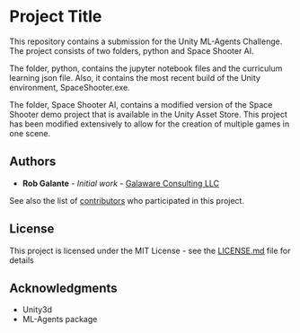 # Project Title

This repository contains a submission for the Unity ML-Agents Challenge. The project consists of two folders, python and Space Shooter AI. 

The folder, python, contains the jupyter notebook files and the curriculum learning json file. Also, it contains the most recent build of the Unity environment, SpaceShooter.exe.

The folder, Space Shooter AI, contains a modified version of the Space Shooter demo project that is available in the Unity Asset Store. This project has been modified extensively to allow for the creation of multiple games in one scene.


## Authors

* **Rob Galante** - *Initial work* - [Galaware Consulting LLC](http://www.galaware.com)

See also the list of [contributors](https://github.com/your/project/contributors) who participated in this project.

## License

This project is licensed under the MIT License - see the [LICENSE.md](LICENSE.md) file for details

## Acknowledgments

* Unity3d
* ML-Agents package
